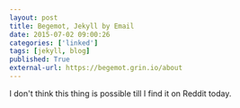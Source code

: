 ```yaml
---
layout: post
title: Begemot, Jekyll by Email
date: 2015-07-02 09:00:26
categories: ['linked']
tags: [jekyll, blog]
published: True
external-url: https://begemot.grin.io/about
---
```


I don't think this thing is possible till I find it on Reddit today.
